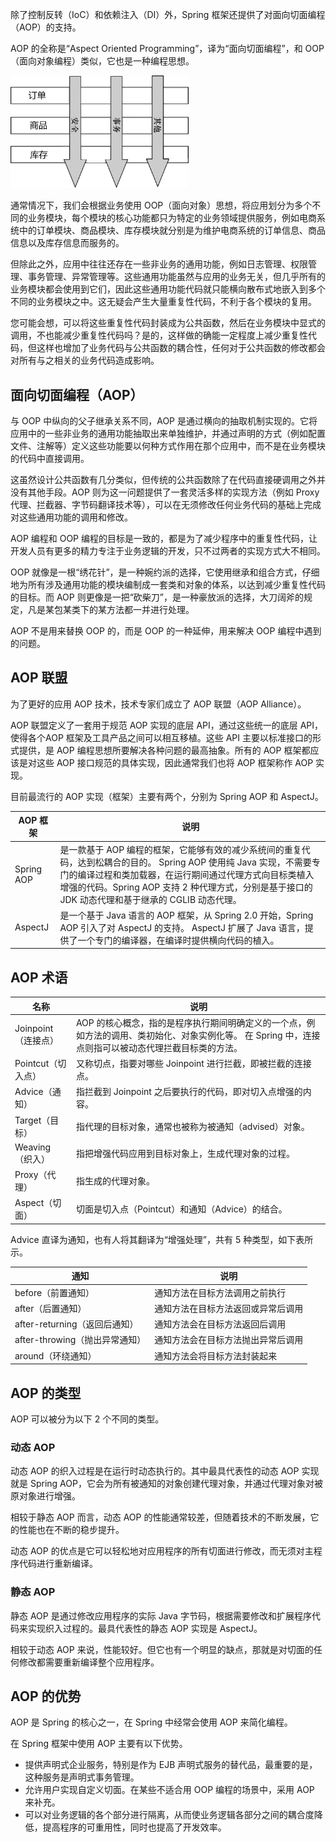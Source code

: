 除了控制反转（IoC）和依赖注入（DI）外，Spring 框架还提供了对面向切面编程（AOP）的支持。

AOP 的全称是“Aspect Oriented Programming”，译为“面向切面编程”，和 OOP（面向对象编程）类似，它也是一种编程思想。

<img src="https://raw.githubusercontent.com/wqcblog/picgo-image/master/2022/05/20220501_1651391245.png" alt="1FS54P5-0" style="zoom:67%;" />

通常情况下，我们会根据业务使用 OOP（面向对象）思想，将应用划分为多个不同的业务模块，每个模块的核心功能都只为特定的业务领域提供服务，例如电商系统中的订单模块、商品模块、库存模块就分别是为维护电商系统的订单信息、商品信息以及库存信息而服务的。

但除此之外，应用中往往还存在一些非业务的通用功能，例如日志管理、权限管理、事务管理、异常管理等。这些通用功能虽然与应用的业务无关，但几乎所有的业务模块都会使用到它们，因此这些通用功能代码就只能横向散布式地嵌入到多个不同的业务模块之中。这无疑会产生大量重复性代码，不利于各个模块的复用。

您可能会想，可以将这些重复性代码封装成为公共函数，然后在业务模块中显式的调用，不也能减少重复性代码吗？是的，这样做的确能一定程度上减少重复性代码，但这样也增加了业务代码与公共函数的耦合性，任何对于公共函数的修改都会对所有与之相关的业务代码造成影响。

## 面向切面编程（AOP）

与 OOP 中纵向的父子继承关系不同，AOP 是通过横向的抽取机制实现的。它将应用中的一些非业务的通用功能抽取出来单独维护，并通过声明的方式（例如配置文件、注解等）定义这些功能要以何种方式作用在那个应用中，而不是在业务模块的代码中直接调用。

这虽然设计公共函数有几分类似，但传统的公共函数除了在代码直接硬调用之外并没有其他手段。AOP 则为这一问题提供了一套灵活多样的实现方法（例如 Proxy 代理、拦截器、字节码翻译技术等），可以在无须修改任何业务代码的基础上完成对这些通用功能的调用和修改。

AOP 编程和 OOP 编程的目标是一致的，都是为了减少程序中的重复性代码，让开发人员有更多的精力专注于业务逻辑的开发，只不过两者的实现方式大不相同。

OOP 就像是一根“绣花针”，是一种婉约派的选择，它使用继承和组合方式，仔细地为所有涉及通用功能的模块编制成一套类和对象的体系，以达到减少重复性代码的目标。而 AOP 则更像是一把“砍柴刀”，是一种豪放派的选择，大刀阔斧的规定，凡是某包某类下的某方法都一并进行处理。

AOP 不是用来替换 OOP 的，而是 OOP 的一种延伸，用来解决 OOP 编程中遇到的问题。

## AOP 联盟

为了更好的应用 AOP 技术，技术专家们成立了 AOP 联盟（AOP Alliance）。

AOP 联盟定义了一套用于规范 AOP 实现的底层 API，通过这些统一的底层 API，使得各个AOP 框架及工具产品之间可以相互移植。这些 API 主要以标准接口的形式提供，是 AOP 编程思想所要解决各种问题的最高抽象。所有的 AOP 框架都应该是对这些 AOP 接口规范的具体实现，因此通常我们也将 AOP 框架称作 AOP 实现。

目前最流行的 AOP 实现（框架）主要有两个，分别为 Spring AOP 和 AspectJ。 

| AOP 框架   | 说明                                                         |
| ---------- | ------------------------------------------------------------ |
| Spring AOP | 是一款基于 AOP 编程的框架，它能够有效的减少系统间的重复代码，达到松耦合的目的。  Spring AOP 使用纯 Java 实现，不需要专门的编译过程和类加载器，在运行期间通过代理方式向目标类植入增强的代码。Spring AOP 支持 2 种代理方式，分别是基于接口的 JDK 动态代理和基于继承的 CGLIB 动态代理。 |
| AspectJ    | 是一个基于 Java 语言的 AOP 框架，从 Spring 2.0 开始，Spring AOP 引入了对 AspectJ 的支持。  AspectJ 扩展了 Java 语言，提供了一个专门的编译器，在编译时提供横向代码的植入。 |

##  AOP 术语

| 名称                | 说明                                                         |
| ------------------- | ------------------------------------------------------------ |
| Joinpoint（连接点） | AOP 的核心概念，指的是程序执行期间明确定义的一个点，例如方法的调用、类初始化、对象实例化等。  在 Spring 中，连接点则指可以被动态代理拦截目标类的方法。 |
| Pointcut（切入点）  | 又称切点，指要对哪些 Joinpoint 进行拦截，即被拦截的连接点。  |
| Advice（通知）      | 指拦截到 Joinpoint 之后要执行的代码，即对切入点增强的内容。  |
| Target（目标）      | 指代理的目标对象，通常也被称为被通知（advised）对象。        |
| Weaving（织入）     | 指把增强代码应用到目标对象上，生成代理对象的过程。           |
| Proxy（代理）       | 指生成的代理对象。                                           |
| Aspect（切面）      | 切面是切入点（Pointcut）和通知（Advice）的结合。             |

Advice 直译为通知，也有人将其翻译为“增强处理”，共有 5 种类型，如下表所示。

| 通知                           | 说明                               |
| ------------------------------ | ---------------------------------- |
| before（前置通知）             | 通知方法在目标方法调用之前执行     |
| after（后置通知）              | 通知方法在目标方法返回或异常后调用 |
| after-returning（返回后通知）  | 通知方法会在目标方法返回后调用     |
| after-throwing（抛出异常通知） | 通知方法会在目标方法抛出异常后调用 |
| around（环绕通知）             | 通知方法会将目标方法封装起来       |

## AOP 的类型

AOP 可以被分为以下 2 个不同的类型。

### 动态 AOP

动态 AOP 的织入过程是在运行时动态执行的。其中最具代表性的动态 AOP 实现就是 Spring AOP，它会为所有被通知的对象创建代理对象，并通过代理对象对被原对象进行增强。

相较于静态 AOP 而言，动态 AOP 的性能通常较差，但随着技术的不断发展，它的性能也在不断的稳步提升。

动态 AOP 的优点是它可以轻松地对应用程序的所有切面进行修改，而无须对主程序代码进行重新编译。

### 静态 AOP

静态 AOP 是通过修改应用程序的实际 Java 字节码，根据需要修改和扩展程序代码来实现织入过程的。最具代表性的静态 AOP 实现是 AspectJ。

相较于动态 AOP 来说，性能较好。但它也有一个明显的缺点，那就是对切面的任何修改都需要重新编译整个应用程序。

## AOP 的优势

AOP 是 Spring 的核心之一，在 Spring 中经常会使用 AOP 来简化编程。

在 Spring 框架中使用 AOP 主要有以下优势。

- 提供声明式企业服务，特别是作为 EJB 声明式服务的替代品，最重要的是，这种服务是声明式事务管理。
- 允许用户实现自定义切面。在某些不适合用 OOP 编程的场景中，采用 AOP 来补充。
- 可以对业务逻辑的各个部分进行隔离，从而使业务逻辑各部分之间的耦合度降低，提高程序的可重用性，同时也提高了开发效率。